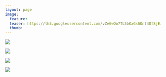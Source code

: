 ```yaml
---
layout: page
image:
  feature:
  teaser: https://lh3.googleusercontent.com/vZeGwOo7TL5bKxGs6Ont4Of8jEiccvfzDoYjtIaHwyK6fQrpvJjiyfNU98KHCsPAtTGfhlPpcLGNHfJQDHHHUFHjbONAYh-fRPIWjSQWEj4uoitiV7EpNgtW8ILY4HNgXP4nchw8-PHZ-skMDQmHq0YAwbFexROhEmY9BD2G6ipXAFznXUysAVoa__3We69vKazDqEWeTyN197ubTDyZscJ-_b1U4D1MEk7AkrVzAbeO6B9NlrGZJxIBdFQ4FkUGcggaVwizDgMvqRZLTdgQU31Ku8IhLyS004u_P2v0zk3x-PRdKOwSQnqnaKdQUyqnL4GHOueEGWt6rw1-WBgxKFpou_2Qj7Z4hlUHZjM4f-tFq-6hsGcZOL6_UHE7gFJ5nWh3Dq-5U-KDEnSddLJ0NqtCWVd9_eiP300w7trWSZ2iGfKZ77RIzOcFZ9J-TTi8IkKeIBn_sYJdG0O0TyMLcLvu1nq9z3e86SlrMhbWMbVFq4Wft3cnyx-y8FVRownsr308Q-_TJkdzw27vZIFHXeLw4PZsiHwS9TtY1ozuEQk=w245
  thumb:
---
```


[![](https://lh3.googleusercontent.com/tqZIMILUUngeM0uh8A9h7D5pHF93y9Rg0NsVkAxUkbpwfvHTZo0OhHRMRGysPhZGqdV-I24iXECewVHt1wh0NWde0XW-2Rb5T-mnKW3DEj4YVFa6tNBxl-yCUljUfp42VOqIG7ETwD3Zwbr4RbJg9f2byBKnMS0LjY1mI-xCV71L-Hy_RJEmYjm4qOCkN3fAstMdaAhthlpfI9xi2uHYa_mcro9TJ5shryAbuUxpYUKEjXNSJSAMZ2cBF-Wx5knH6pN0Nth-HFl3uvNVVCERv_-VwMB12469MHwiFSKGO2Po2Rz767UzPe7yBClVDFb3BFmsZkRsQGB-krJZTANzexUjMtKtBm9c6r2jpud_eb7ADAdYyGqVjL3D-aAlcT98zz4xIvl3t2PiIPekIzJFPpR1-J6FSMW566ypJmoUaG-fpUe5O_YN0LKMbN5JhVBgem402ND3KSCt_zT22YdQgxNC-AwJ6lz4Wi8E2A4Os8-ti_gEZ9feWRl-hgHKqty5jJP7RoGk76ySOqTr6O4viuzWSCE-zI2zX1u9eBChPcg=w800)](https://lh3.googleusercontent.com/tqZIMILUUngeM0uh8A9h7D5pHF93y9Rg0NsVkAxUkbpwfvHTZo0OhHRMRGysPhZGqdV-I24iXECewVHt1wh0NWde0XW-2Rb5T-mnKW3DEj4YVFa6tNBxl-yCUljUfp42VOqIG7ETwD3Zwbr4RbJg9f2byBKnMS0LjY1mI-xCV71L-Hy_RJEmYjm4qOCkN3fAstMdaAhthlpfI9xi2uHYa_mcro9TJ5shryAbuUxpYUKEjXNSJSAMZ2cBF-Wx5knH6pN0Nth-HFl3uvNVVCERv_-VwMB12469MHwiFSKGO2Po2Rz767UzPe7yBClVDFb3BFmsZkRsQGB-krJZTANzexUjMtKtBm9c6r2jpud_eb7ADAdYyGqVjL3D-aAlcT98zz4xIvl3t2PiIPekIzJFPpR1-J6FSMW566ypJmoUaG-fpUe5O_YN0LKMbN5JhVBgem402ND3KSCt_zT22YdQgxNC-AwJ6lz4Wi8E2A4Os8-ti_gEZ9feWRl-hgHKqty5jJP7RoGk76ySOqTr6O4viuzWSCE-zI2zX1u9eBChPcg=s0)

[![](https://lh3.googleusercontent.com/OIeWJFwp5U6Y2tdJgFw01s-9Xbd2sw9RbkYawDX0BwqxDNsYKqtXTtBOlzpAar6Z6cngUCIF9g9yPuv3EuA0JZyjvSbHLImohSIkRdDrU1tBMgCZChAZZdyYoswENvQ5SbLSxFGV9D_9WeFTK-Y8YzVfE_5LE8jaMk37Ni4diEeCj6Oprth_Spd9lNpJzGpSUTTq2JAXOtw8HiiQRdhvohrHzzJzmmOgrabRyZ4jkabBHysyKoTpYA6jcDg0vnu2ixTif82TvcaBFTSuUXbS1r6PLiAJB0CnoTyMZPBJCyD9fhlDBAJQFz7_jZe80EjFwTOzQAicR4L9Gw8wNZ7uE08V9jDH5ICcfYpCLfjYLCBS9dFMeqN488cS0QQaJrMozATXFRlfL-WA-yYKOm-MzgIwSosht98zoneZFSD1R5ZxIjbz7eI9G_RTVAPvFi6s6NmFrkNYFXjDP1t2nHnmHyXMiACBdK4CtQ-bgHB5ZXh2EHkPlpdRvoR1A_EmY1ixClU_KHQ2sq2LIMVljKosruJG-Q5G-o2MRMWtUl36swM=w800)](https://lh3.googleusercontent.com/OIeWJFwp5U6Y2tdJgFw01s-9Xbd2sw9RbkYawDX0BwqxDNsYKqtXTtBOlzpAar6Z6cngUCIF9g9yPuv3EuA0JZyjvSbHLImohSIkRdDrU1tBMgCZChAZZdyYoswENvQ5SbLSxFGV9D_9WeFTK-Y8YzVfE_5LE8jaMk37Ni4diEeCj6Oprth_Spd9lNpJzGpSUTTq2JAXOtw8HiiQRdhvohrHzzJzmmOgrabRyZ4jkabBHysyKoTpYA6jcDg0vnu2ixTif82TvcaBFTSuUXbS1r6PLiAJB0CnoTyMZPBJCyD9fhlDBAJQFz7_jZe80EjFwTOzQAicR4L9Gw8wNZ7uE08V9jDH5ICcfYpCLfjYLCBS9dFMeqN488cS0QQaJrMozATXFRlfL-WA-yYKOm-MzgIwSosht98zoneZFSD1R5ZxIjbz7eI9G_RTVAPvFi6s6NmFrkNYFXjDP1t2nHnmHyXMiACBdK4CtQ-bgHB5ZXh2EHkPlpdRvoR1A_EmY1ixClU_KHQ2sq2LIMVljKosruJG-Q5G-o2MRMWtUl36swM=s0)

[![](https://lh3.googleusercontent.com/b9NIh0I9eS9vKBxw_cISPqf0fRxho5IFBp90O5AOJFplRK3UAdxhE1_bSbJ5XUxC_VFvISJbkDHnaxKokEo6x4w5kVg_mVV3kTM065LfJUz-gomCt-43DMsv29ZWj-y_s5RSvBh-A4xsN0zS9CcOLwOrxVPWXPjVC-zReJjbB4knDpdhAbvpaafy6yg8vYu1sFZzL6ZnaycQnzy6HS6aOPyu-tzbUXQ9_SC0-7ZEVH5b6P5xrcYYu919cuvUJzexed4VVqfbAiy3coGeho8-dfLfDGr-UxNc6oC3NphbhEkXvvbUZA1W2YXAyqVdUyL3_JJCevY3sd8jZXjGRfQKWOSzQb_1XYuY9oa5Jpzr91FzvtPTcStNX9VBpytJbOiZlyiaMFuX0U8s-QglNvoCiezCbHRbAUBF5MJzL7vkZQm8yWVY3GnaXnEbBnYfMWv5hJu5HRmrM2dyQRm75FMvRpcB99A2zhL6R8b49GXBxFlqPR_iNCb1Mu_oEawxsZeCTBNISl2UnhcBEW1yzEB0c-hvKauX3wdE3LulSywS9EQ=w800)](https://lh3.googleusercontent.com/b9NIh0I9eS9vKBxw_cISPqf0fRxho5IFBp90O5AOJFplRK3UAdxhE1_bSbJ5XUxC_VFvISJbkDHnaxKokEo6x4w5kVg_mVV3kTM065LfJUz-gomCt-43DMsv29ZWj-y_s5RSvBh-A4xsN0zS9CcOLwOrxVPWXPjVC-zReJjbB4knDpdhAbvpaafy6yg8vYu1sFZzL6ZnaycQnzy6HS6aOPyu-tzbUXQ9_SC0-7ZEVH5b6P5xrcYYu919cuvUJzexed4VVqfbAiy3coGeho8-dfLfDGr-UxNc6oC3NphbhEkXvvbUZA1W2YXAyqVdUyL3_JJCevY3sd8jZXjGRfQKWOSzQb_1XYuY9oa5Jpzr91FzvtPTcStNX9VBpytJbOiZlyiaMFuX0U8s-QglNvoCiezCbHRbAUBF5MJzL7vkZQm8yWVY3GnaXnEbBnYfMWv5hJu5HRmrM2dyQRm75FMvRpcB99A2zhL6R8b49GXBxFlqPR_iNCb1Mu_oEawxsZeCTBNISl2UnhcBEW1yzEB0c-hvKauX3wdE3LulSywS9EQ=s0)

[![](https://lh3.googleusercontent.com/4_tMVIFeJGolWWLMR_vndMwXBMTqJqvjw4Wip_I-CbMsTaYm_9l4tcziY2y9XvbuPDRPBA2Iwz4HnTHIdcX-imKeLVMMFW_kT9IK6V8fszWuSpb9xwnO6ejBFaH3bYD6XWmEPQOP3T5vBKgucCjc7lg4gJgWksKqjeV8sl8ei1u219VHFwOuEi7I-AmupxqXFZXa71VrHG5tVy_Xkhk6nRs3zEYDDEXiHG-11nWykky9K-cjK11GwGaEE44CFX78x-znDHGR9ZaIKeW2_u7OPicT-_140zh3UV8K7eA468uQwTInn5O8U0gDTFFfWZVMUIX_GHL0GmTLMyXgVWTZVYDY9CjHpgXPnzh0OePKjIBeHm5fckcIBeCh3P_yhwyHiVpzXUeaMUoWkyGKY5M8EsER8RCufoszdIuWx4_q214DcpWDnK5u9icst-q8P9uy-fdU-ABzRheWpm8bH9W-bDcUwIOp5Lu9hv9FBDMP4103ilWiLCK0brzaFqZb6JgJJ88-7S7S8HJ2G_yjl9DZ_JOT8-xj7REJMYI_E9OWc-0=w800)](https://lh3.googleusercontent.com/4_tMVIFeJGolWWLMR_vndMwXBMTqJqvjw4Wip_I-CbMsTaYm_9l4tcziY2y9XvbuPDRPBA2Iwz4HnTHIdcX-imKeLVMMFW_kT9IK6V8fszWuSpb9xwnO6ejBFaH3bYD6XWmEPQOP3T5vBKgucCjc7lg4gJgWksKqjeV8sl8ei1u219VHFwOuEi7I-AmupxqXFZXa71VrHG5tVy_Xkhk6nRs3zEYDDEXiHG-11nWykky9K-cjK11GwGaEE44CFX78x-znDHGR9ZaIKeW2_u7OPicT-_140zh3UV8K7eA468uQwTInn5O8U0gDTFFfWZVMUIX_GHL0GmTLMyXgVWTZVYDY9CjHpgXPnzh0OePKjIBeHm5fckcIBeCh3P_yhwyHiVpzXUeaMUoWkyGKY5M8EsER8RCufoszdIuWx4_q214DcpWDnK5u9icst-q8P9uy-fdU-ABzRheWpm8bH9W-bDcUwIOp5Lu9hv9FBDMP4103ilWiLCK0brzaFqZb6JgJJ88-7S7S8HJ2G_yjl9DZ_JOT8-xj7REJMYI_E9OWc-0=s0)

